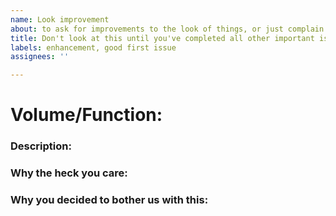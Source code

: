 ```yaml
---
name: Look improvement
about: to ask for improvements to the look of things, or just complain about it
title: Don't look at this until you've completed all other important issues.
labels: enhancement, good first issue
assignees: ''

---
```


# Volume/Function:
### Description:
### Why the heck you care:
### Why you decided to bother us with this:
